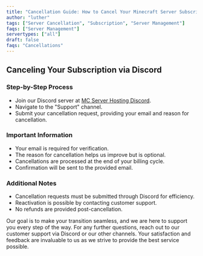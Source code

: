 ```yaml
---
title: "Cancellation Guide: How to Cancel Your Minecraft Server Subscription"
author: "luther"
tags: ["Server Cancellation", "Subscription", "Server Management"]
faqs: ["Server Management"]
servertypes: ["all"]
draft: false
faqs: "Cancellations"
---
```


## Canceling Your Subscription via Discord

### Step-by-Step Process

- Join our Discord server at [MC Server Hosting Discord](https://mcserverhosting.net/discord).
- Navigate to the "Support" channel.
- Submit your cancellation request, providing your email and reason for cancellation.

### Important Information
- Your email is required for verification.
- The reason for cancellation helps us improve but is optional.
- Cancellations are processed at the end of your billing cycle.
- Confirmation will be sent to the provided email.

### Additional Notes
- Cancellation requests must be submitted through Discord for efficiency.
- Reactivation is possible by contacting customer support.
- No refunds are provided post-cancellation.

Our goal is to make your transition seamless, and we are here to support you every step of the way. For any further questions, reach out to our customer support via Discord or our other channels. Your satisfaction and feedback are invaluable to us as we strive to provide the best service possible.
